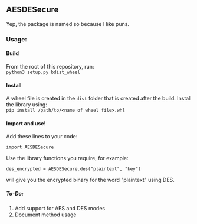 ## AESDESecure

Yep, the package is named so because I like puns. 

### Usage: <br>

#### Build
From the root of this repository, run: <br>
`python3 setup.py bdist_wheel`

#### Install
A wheel file is created in the `dist` folder that is created after the build. Install the library using: <br>
`pip install /path/to/<name of wheel file>.whl`

#### Import and use!
Add these lines to your code: <br>
```
import AESDESecure
```

Use the library functions you require, for example:
```
des_encrypted = AESDESecure.des("plaintext", "key")
```
will give you the encrypted binary for the word "plaintext" using DES.

##### To-Do:
1. Add support for AES and DES modes 
2. Document method usage